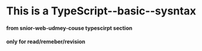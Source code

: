 # This is a TypeScript--basic--sysntax

#### from snior-web-udmey-couse typescirpt section

#### only for read/remeber/revision